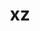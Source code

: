 ---
title: "xz"
layout: cache
categories: [package, v0.19]
meta: {"versions": ["5.2.6", "5.2.7"], "compilers": ["gcc@=11.1.0", "gcc@=7.3.1", "gcc@=7.5.0", "gcc@=8.4.0", "oneapi@=2022.1.0"], "oss": ["amzn2", "ubuntu18.04", "ubuntu20.04"], "platforms": ["linux"], "targets": ["aarch64", "neoverse_n1", "x86_64", "x86_64_v3"], "stacks": ["aws-ahug", "aws-ahug-aarch64", "aws-isc", "aws-isc-aarch64", "build_systems", "data-vis-sdk", "e4s", "e4s-oneapi", "ml-cpu", "ml-cuda", "ml-rocm", "radiuss", "radiuss-aws", "radiuss-aws-aarch64", "tutorial"], "num_specs": 11, "num_specs_by_stack": {"aws-isc-aarch64": 2, "aws-ahug-aarch64": 2, "radiuss-aws-aarch64": 2, "aws-isc": 1, "aws-ahug": 1, "ml-cuda": 1, "ml-cpu": 1, "ml-rocm": 1, "radiuss-aws": 1, "build_systems": 1, "tutorial": 2, "radiuss": 1, "data-vis-sdk": 1, "e4s": 2, "e4s-oneapi": 1}}
spec_details: [{"hash": "q5lalhurxt6szisljdqjrvktc6i4t26h", "compiler": "gcc@=7.3.1", "versions": ["5.2.7"], "os": "amzn2", "platform": "linux", "target": "aarch64", "variants": ["build_system=autotools", "libs=shared,static", "+pic"], "stacks": ["aws-isc-aarch64", "aws-ahug-aarch64"], "size": "-", "tarball": "https://binaries.spack.io/releases/v0.19/build_cache/linux-amzn2-aarch64/gcc-7.3.1/xz-5.2.7/linux-amzn2-aarch64-gcc-7.3.1-xz-5.2.7-q5lalhurxt6szisljdqjrvktc6i4t26h.spack"}, {"hash": "jj6vr5hcqiikpez2scwy5ylshhkorb7g", "compiler": "gcc@=7.3.1", "versions": ["5.2.7"], "os": "amzn2", "platform": "linux", "target": "aarch64", "variants": ["build_system=autotools", "libs=shared,static", "~pic"], "stacks": ["radiuss-aws-aarch64"], "size": "-", "tarball": "https://binaries.spack.io/releases/v0.19/build_cache/linux-amzn2-aarch64/gcc-7.3.1/xz-5.2.7/linux-amzn2-aarch64-gcc-7.3.1-xz-5.2.7-jj6vr5hcqiikpez2scwy5ylshhkorb7g.spack"}, {"hash": "ougcczrmyrte5uqtcsy2gmyrjqeeadfb", "compiler": "gcc@=7.3.1", "versions": ["5.2.7"], "os": "amzn2", "platform": "linux", "target": "neoverse_n1", "variants": ["build_system=autotools", "libs=shared,static", "+pic"], "stacks": ["aws-isc-aarch64", "aws-ahug-aarch64"], "size": "-", "tarball": "https://binaries.spack.io/releases/v0.19/build_cache/linux-amzn2-neoverse_n1/gcc-7.3.1/xz-5.2.7/linux-amzn2-neoverse_n1-gcc-7.3.1-xz-5.2.7-ougcczrmyrte5uqtcsy2gmyrjqeeadfb.spack"}, {"hash": "b5we3varpf6j5drxvbibjani2xxcxnrf", "compiler": "gcc@=7.3.1", "versions": ["5.2.7"], "os": "amzn2", "platform": "linux", "target": "neoverse_n1", "variants": ["build_system=autotools", "libs=shared,static", "~pic"], "stacks": ["radiuss-aws-aarch64"], "size": "-", "tarball": "https://binaries.spack.io/releases/v0.19/build_cache/linux-amzn2-neoverse_n1/gcc-7.3.1/xz-5.2.7/linux-amzn2-neoverse_n1-gcc-7.3.1-xz-5.2.7-b5we3varpf6j5drxvbibjani2xxcxnrf.spack"}, {"hash": "fpq4lbbhbrsgoihqb5tyrjxpdx4kznej", "compiler": "gcc@=7.3.1", "versions": ["5.2.7"], "os": "amzn2", "platform": "linux", "target": "x86_64_v3", "variants": ["build_system=autotools", "libs=shared,static", "+pic"], "stacks": ["aws-isc", "aws-ahug"], "size": "-", "tarball": "https://binaries.spack.io/releases/v0.19/build_cache/linux-amzn2-x86_64_v3/gcc-7.3.1/xz-5.2.7/linux-amzn2-x86_64_v3-gcc-7.3.1-xz-5.2.7-fpq4lbbhbrsgoihqb5tyrjxpdx4kznej.spack"}, {"hash": "xiijxuk52euzwi36brnmo6ds6f6cpnqf", "compiler": "gcc@=7.3.1", "versions": ["5.2.7"], "os": "amzn2", "platform": "linux", "target": "x86_64_v3", "variants": ["build_system=autotools", "libs=shared,static", "~pic"], "stacks": ["ml-cuda", "ml-cpu", "ml-rocm", "radiuss-aws"], "size": "-", "tarball": "https://binaries.spack.io/releases/v0.19/build_cache/linux-amzn2-x86_64_v3/gcc-7.3.1/xz-5.2.7/linux-amzn2-x86_64_v3-gcc-7.3.1-xz-5.2.7-xiijxuk52euzwi36brnmo6ds6f6cpnqf.spack"}, {"hash": "nrwxythffgfumjv7skmgdjtxaunlmqau", "compiler": "gcc@=7.5.0", "versions": ["5.2.7"], "os": "ubuntu18.04", "platform": "linux", "target": "x86_64", "variants": ["build_system=autotools", "libs=shared,static", "~pic"], "stacks": ["build_systems", "tutorial", "radiuss", "data-vis-sdk"], "size": "-", "tarball": "https://binaries.spack.io/releases/v0.19/build_cache/linux-ubuntu18.04-x86_64/gcc-7.5.0/xz-5.2.7/linux-ubuntu18.04-x86_64-gcc-7.5.0-xz-5.2.7-nrwxythffgfumjv7skmgdjtxaunlmqau.spack"}, {"hash": "4glpvrftszm22jo3wkd5hmanplfdnef2", "compiler": "gcc@=11.1.0", "versions": ["5.2.7"], "os": "ubuntu20.04", "platform": "linux", "target": "x86_64", "variants": ["build_system=autotools", "libs=shared,static", "+pic"], "stacks": ["e4s"], "size": "-", "tarball": "https://binaries.spack.io/releases/v0.19/build_cache/linux-ubuntu20.04-x86_64/gcc-11.1.0/xz-5.2.7/linux-ubuntu20.04-x86_64-gcc-11.1.0-xz-5.2.7-4glpvrftszm22jo3wkd5hmanplfdnef2.spack"}, {"hash": "yalo3gmoe3z4d4kvvotpmfpic6ptith6", "compiler": "gcc@=8.4.0", "versions": ["5.2.7"], "os": "ubuntu18.04", "platform": "linux", "target": "x86_64", "variants": ["build_system=autotools", "libs=shared,static", "~pic"], "stacks": ["tutorial"], "size": "-", "tarball": "https://binaries.spack.io/releases/v0.19/build_cache/linux-ubuntu18.04-x86_64/gcc-8.4.0/xz-5.2.7/linux-ubuntu18.04-x86_64-gcc-8.4.0-xz-5.2.7-yalo3gmoe3z4d4kvvotpmfpic6ptith6.spack"}, {"hash": "7iglroe6itiv5tgfclachalfq6vm3mpz", "compiler": "gcc@=11.1.0", "versions": ["5.2.6"], "os": "ubuntu20.04", "platform": "linux", "target": "x86_64", "variants": ["build_system=autotools", "libs=shared,static", "+pic"], "stacks": ["e4s"], "size": "-", "tarball": "https://binaries.spack.io/releases/v0.19/build_cache/linux-ubuntu20.04-x86_64/gcc-11.1.0/xz-5.2.6/linux-ubuntu20.04-x86_64-gcc-11.1.0-xz-5.2.6-7iglroe6itiv5tgfclachalfq6vm3mpz.spack"}, {"hash": "po3trhm4tfucha67iuroetn7plyme47b", "compiler": "oneapi@=2022.1.0", "versions": ["5.2.7"], "os": "ubuntu20.04", "platform": "linux", "target": "x86_64", "variants": ["build_system=autotools", "libs=shared,static", "+pic"], "stacks": ["e4s-oneapi"], "size": "-", "tarball": "https://binaries.spack.io/releases/v0.19/build_cache/linux-ubuntu20.04-x86_64/oneapi-2022.1.0/xz-5.2.7/linux-ubuntu20.04-x86_64-oneapi-2022.1.0-xz-5.2.7-po3trhm4tfucha67iuroetn7plyme47b.spack"}]
---